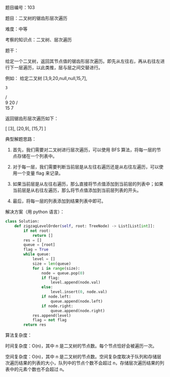 题目编号：103

题目：二叉树的锯齿形层次遍历

难度：中等

考察的知识点：二叉树、层次遍历

题干：

给定一个二叉树，返回其节点值的锯齿形层次遍历。即先从左往右，再从右往左进行下一层遍历，以此类推，层与层之间交替进行。

例如：
给定二叉树 [3,9,20,null,null,15,7],

    3
   / \
  9  20
    /  \
   15   7

返回锯齿形层次遍历如下：

[
  [3],
  [20,9],
  [15,7]
]

典型解题思路：

1. 首先，我们需要对二叉树进行层次遍历，可以使用 BFS 算法，将每一层的节点存储在一个列表中。

2. 对于每一层，我们需要判断当前层是从左往右遍历还是从右往左遍历，可以使用一个变量 flag 来记录。

3. 如果当前层是从左往右遍历，那么直接将节点值添加到当前层的列表中；如果当前层是从右往左遍历，那么将节点值添加到当前层列表的开头。

4. 最后，将每一层的列表添加到结果列表中即可。

解决方案（用 python 语言）：

```python
class Solution:
    def zigzagLevelOrder(self, root: TreeNode) -> List[List[int]]:
        if not root:
            return []
        res = []
        queue = [root]
        flag = True
        while queue:
            level = []
            size = len(queue)
            for i in range(size):
                node = queue.pop(0)
                if flag:
                    level.append(node.val)
                else:
                    level.insert(0, node.val)
                if node.left:
                    queue.append(node.left)
                if node.right:
                    queue.append(node.right)
            res.append(level)
            flag = not flag
        return res
```

算法复杂度：

时间复杂度：O(n)，其中 n 是二叉树的节点数。每个节点恰好会被遍历一次。

空间复杂度：O(n)，其中 n 是二叉树的节点数。空间复杂度取决于队列和存储层次遍历结果的列表的大小，队列中的节点个数不会超过 n，存储层次遍历结果的列表中的元素个数也不会超过 n。